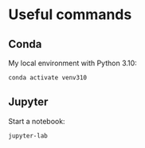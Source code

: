 # Useful commands

## Conda

My local environment with Python 3.10:

`conda activate venv310`

## Jupyter

Start a notebook:

`jupyter-lab`
